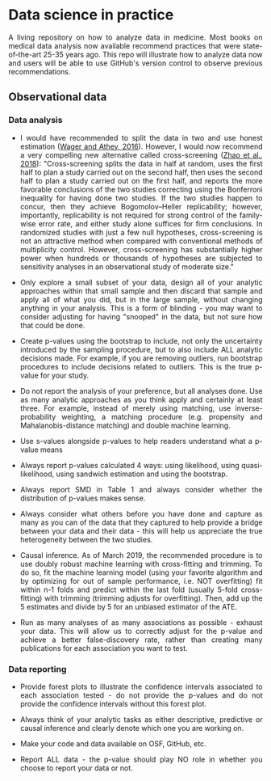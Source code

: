 # Data science in practice

<div align="justify">

A living repository on how to analyze data in medicine. Most books on medical data analysis now available recommend practices that were state-of-the-art 25-35 years ago. This repo will illustrate how to analyze data now and users will be able to use GitHub's version control to observe previous recommendations.

## Observational data

### Data analysis

* I would have recommended to split the data in two and use honest estimation ([Wager and Athey, 2016](https://amstat-tandfonline-com.stanford.idm.oclc.org/doi/full/10.1080/01621459.2017.1319839?src=recsys)). However, I would now recommend a very compelling new alternative called cross-screening ([Zhao et al., 2018](https://amstat.tandfonline.com/doi/abs/10.1080/01621459.2017.1407770?journalCode=uasa20#.W0W2NS3wd24)): "Cross-screening splits the data in half at random, uses the first half to plan a study carried out on the second half, then uses the second half to plan a study carried out on the first half, and reports the more favorable conclusions of the two studies correcting using the Bonferroni inequality for having done two studies. If the two studies happen to concur, then they achieve Bogomolov–Heller replicability; however, importantly, replicability is not required for strong control of the family-wise error rate, and either study alone suffices for firm conclusions. In randomized studies with just a few null hypotheses, cross-screening is not an attractive method when compared with conventional methods of multiplicity control. However, cross-screening has substantially higher power when hundreds or thousands of hypotheses are subjected to sensitivity analyses in an observational study of moderate size."

* Only explore a small subset of your data, design all of your analytic approaches within that small sample and then discard that sample and apply all of what you did, but in the large sample, without changing anything in your analysis. This is a form of blinding - you may want to consider adjusting for having "snooped" in the data, but not sure how that could be done.

* Create p-values using the bootstrap to include, not only the uncertainty introduced by the sampling procedure, but to also include ALL analytic decisions made. For example, if you are removing outliers, run bootstrap procedures to include decisions related to outliers. This is the true p-value for your study.

* Do not report the analysis of your preference, but all analyses done. Use as many analytic approaches as you think apply and certainly at least three. For example, instead of merely using matching, use inverse-probability weighting, a matching procedure (e.g. propensity and Mahalanobis-distance matching) and double machine learning.

* Use s-values alongside p-values to help readers understand what a p-value means

* Always report p-values calculated 4 ways: using likelihood, using quasi-likelihood, using sandwich estimation and using the bootstrap.

* Always report SMD in Table 1 and always consider whether the distribution of p-values makes sense.

* Always consider what others before you have done and capture as many as you can of the data that they captured to help provide a bridge between your data and their data - this will help us appreciate the true heterogeneity between the two studies.

* Causal inference. As of March 2019, the recommended procedure is to use doubly robust machine learning with cross-fitting and trimming. To do so, fit the machine learning model (using your favorite algorithm and by optimizing for out of sample performance, i.e. NOT overfitting) fit within n-1 folds and predict within the last fold (usually 5-fold cross-fitting) with trimming (trimming adjusts for overfitting). Then, add up the 5 estimates and divide by 5 for an unbiased estimator of the ATE.

* Run as many analyses of as many associations as possible - exhaust your data. This will allow us to correctly adjust for the p-value and achieve a better false-discovery rate, rather than creating many publications for each association you want to test.

### Data reporting

* Provide forest plots to illustrate the confidence intervals associated to each association tested - do not provide the p-values and do not provide the confidence intervals without this forest plot.

* Always think of your analytic tasks as either descriptive, predictive or causal inference and clearly denote which one you are working on.

* Make your code and data available on OSF, GitHub, etc.

* Report ALL data - the p-value should play NO role in whether you choose to report your data or not.

</div>
